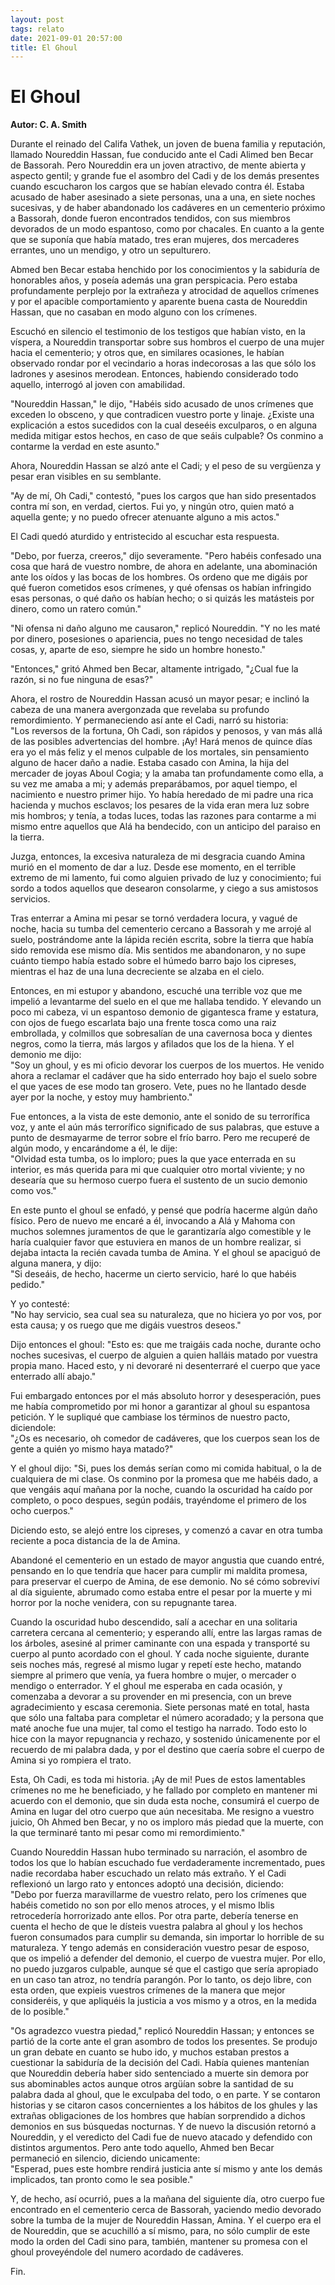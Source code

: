 ```yaml
---
layout: post
tags: relato
date: 2021-09-01 20:57:00
title: El Ghoul
---
```


# El Ghoul

**Autor: C. A. Smith**

Durante el reinado del Califa Vathek, un joven de buena familia y reputación, llamado Noureddin Hassan, fue conducido ante el Cadi Alimed ben Becar de Bassorah. Pero Noureddin era un joven atractivo, de mente abierta y aspecto gentil; y grande fue el asombro del Cadi y de los demás presentes cuando escucharon los cargos que se habían elevado contra él. Estaba acusado de haber asesinado a siete personas, una a una, en siete noches sucesivas, y de haber abandonado los cadáveres en un cementerio próximo a Bassorah, donde fueron encontrados tendidos, con sus miembros devorados de un modo espantoso, como por chacales. En
cuanto a la gente que se suponía que había matado, tres eran mujeres, dos mercaderes errantes, uno un mendigo, y otro un sepulturero.

Abmed ben Becar estaba henchido por los conocimientos y la sabiduría de honorables años, y poseía además una gran  perspicacia. Pero estaba profundamente perplejo por la extrañeza y atrocidad de aquellos crímenes y por el apacible comportamiento y aparente buena casta de Noureddin Hassan, que no casaban en modo alguno con los crímenes.

Escuchó en silencio el testimonio de los testigos que habían visto, en la víspera, a Noureddin transportar sobre sus hombros el cuerpo de una mujer hacia el cementerio; y otros que, en similares ocasiones, le habían observado rondar por el vecindario a horas indecorosas a las que sólo los ladrones y asesinos merodean. Entonces, habiendo considerado todo aquello, interrogó al joven con amabilidad.

"Noureddin Hassan," le dijo, "Habéis sido acusado de unos crímenes que exceden lo obsceno, y que contradicen vuestro porte y linaje. ¿Existe una explicación a estos sucedidos con la cual deseéis exculparos, o en alguna medida mitigar estos hechos, en caso de que seáis culpable? Os conmino a contarme la verdad en este asunto."

Ahora, Noureddin Hassan se alzó ante el Cadi; y el peso de su vergüenza y pesar eran visibles en su semblante.

"Ay de mí, Oh Cadi," contestó, "pues los cargos que han sido
presentados contra mí son, en verdad, ciertos. Fui yo, y ningún otro, quien mató a aquella gente; y no puedo ofrecer atenuante alguno a mis actos."

El Cadi quedó aturdido y entristecido al escuchar esta respuesta.

"Debo, por fuerza, creeros," dijo severamente. "Pero habéis confesado una cosa que hará de vuestro nombre, de ahora en adelante, una abominación ante los oídos y las bocas de los hombres. Os ordeno que me digáis por qué fueron cometidos esos crímenes, y qué ofensas os habían infringido esas personas, o qué daño os habían hecho; o si quizás les matásteis por dinero, como un ratero común."

"Ni ofensa ni daño alguno me causaron," replicó Noureddin. "Y no les maté por dinero, posesiones o apariencia, pues no tengo necesidad de tales cosas, y, aparte de eso, siempre he sido un hombre honesto."

"Entonces," gritó Ahmed ben Becar, altamente intrigado, "¿Cual fue la razón, si no fue ninguna de esas?"

Ahora, el rostro de Noureddin Hassan acusó un mayor pesar; e inclinó la cabeza de una manera avergonzada que revelaba su profundo remordimiento. Y permaneciendo así ante el Cadi, narró su historia:  
"Los reversos de la fortuna, Oh Cadi, son rápidos y penosos, y van más allá de las posibles advertencias del hombre. ¡Ay! Hará menos de quince días era yo el más feliz y el menos culpable de los mortales, sin pensamiento alguno de hacer daño a nadie. Estaba casado con Amina, la hija del mercader de joyas Aboul Cogia; y la amaba tan profundamente como ella, a su vez me amaba a mi; y además preparábamos, por aquel tiempo, el nacimiento e nuestro primer hijo. Yo había heredado de mi padre una rica hacienda y muchos esclavos; los pesares de la vida eran
mera luz sobre mis hombros; y tenía, a todas luces, todas las razones para contarme a mi mismo entre aquellos que Alá ha bendecido, con un anticipo del paraiso en la tierra.

Juzga, entonces, la excesiva naturaleza de mi desgracia cuando Amina murió en el momento de dar a luz. Desde ese momento, en el terrible extremo de mi lamento, fui como alguien privado de luz y conocimiento; fui sordo a todos aquellos que desearon consolarme, y ciego a sus amistosos servicios.

Tras enterrar a Amina mi pesar se tornó verdadera locura, y vagué de noche, hacia su tumba del cementerio cercano a Bassorah y me arrojé al suelo, postrándome ante la lápida recién escrita, sobre la tierra que había sido removida ese mismo día. Mis sentidos me abandonaron, y no supe cuánto tiempo había estado sobre el húmedo barro bajo los cipreses, mientras el haz de una luna decreciente se alzaba en el cielo.

Entonces, en mi estupor y abandono, escuché una terrible voz que me impelió a levantarme del suelo en el que me hallaba tendido. Y elevando un poco mi cabeza, vi un espantoso demonio de gigantesca frame y estatura, con ojos de fuego escarlata bajo una frente tosca como una raiz embrollada, y colmillos que sobresalían de una cavernosa boca y dientes negros, como la tierra, más largos y afilados que los de la hiena. Y el demonio me dijo:  
"Soy un ghoul, y es mi oficio devorar los cuerpos de los muertos. He venido ahora a reclamar el cadáver que ha sido enterrado hoy bajo el suelo sobre el que yaces de ese modo tan grosero. Vete, pues no he llantado desde ayer por la noche, y estoy muy hambriento."

Fue entonces, a la vista de este demonio, ante el sonido de su
terrorífica voz, y ante el aún más terrorífico significado de sus palabras, que estuve a punto de desmayarme de terror sobre el frío barro. Pero me recuperé de algún modo, y encarándome a él, le dije:  
"Olvidad esta tumba, os lo imploro; pues la que yace enterrada en su interior, es más querida para mi que cualquier otro mortal viviente; y no desearía que su hermoso cuerpo fuera el sustento de un sucio demonio como vos."

En este punto el ghoul se enfadó, y pensé que podría hacerme algún daño físico. Pero de nuevo me encaré a él, invocando a Alá y Mahoma con muchos solemnes juramentos de que le garantizaría algo comestible y le haría cualquier favor que estuviera en manos de un hombre realizar, si dejaba intacta la recién cavada tumba de Amina. Y el ghoul se apaciguó de alguna manera, y dijo:  
"Si deseáis, de hecho, hacerme un cierto servicio, haré lo que habéis pedido."

Y yo contesté:  
"No hay servicio, sea cual sea su naturaleza, que no hiciera yo por vos, por esta causa; y os ruego que me digáis vuestros deseos."

Dijo entonces el ghoul: "Esto es: que me traigáis cada noche, durante ocho noches sucesivas, el cuerpo de alguien a quien halláis matado por vuestra propia mano. Haced esto, y ni devoraré ni desenterraré el cuerpo que yace enterrado allí abajo."

Fui embargado entonces por el más absoluto horror y desesperación, pues me había comprometido por mi honor a garantizar al ghoul su espantosa petición. Y le supliqué que cambiase los términos de nuestro pacto, diciendole:  
"¿Os es necesario, oh comedor de cadáveres, que los cuerpos sean los de gente a quién yo mismo haya matado?"

Y el ghoul dijo: "Si, pues los demás serían como mi comida habitual, o la de cualquiera de mi clase. Os conmino por la promesa que me habéis dado, a que vengáis aquí mañana por la noche, cuando la oscuridad ha caído por completo, o poco despues, según podáis, trayéndome el primero de los ocho cuerpos."

Diciendo esto, se alejó entre los cipreses, y comenzó a cavar en otra tumba reciente a poca distancia de la de Amina.

Abandoné el cementerio en un estado de mayor angustia que cuando entré, pensando en lo que tendría que hacer para cumplir mi maldita promesa, para preservar el cuerpo de Amina, de ese demonio. No sé cómo sobreviví al día siguiente, abrumado como estaba entre el pesar por la muerte y mi horror por la noche venidera, con su repugnante tarea.

Cuando la oscuridad hubo descendido, salí a acechar en una solitaria carretera cercana al cementerio; y esperando allí, entre las largas ramas de los árboles, asesiné al primer caminante con una espada y transporté su cuerpo al punto acordado con el ghoul. Y cada noche siguiente, durante seis noches más, regresé al mismo lugar y repetí este hecho, matando siempre al primero que venía, ya fuera hombre o mujer, o mercader o mendigo o enterrador. Y el ghoul me esperaba en
cada ocasión, y comenzaba a devorar a su provender en mi presencia, con un breve agradecimiento y escasa ceremonia. Siete personas maté en total, hasta que sólo una faltaba para completar el número acoradado; y la persona que maté anoche fue una mujer, tal como el testigo ha narrado. Todo esto lo hice con la mayor repugnancia y rechazo, y sostenido únicamenente por el recuerdo de mi palabra dada, y por el destino que caería sobre el cuerpo de Amina si yo rompiera el trato.

Esta, Oh Cadi, es toda mi historia. ¡Ay de mi! Pues de estos
lamentables crímenes no me he beneficiado, y he fallado por completo en mantener mi acuerdo con el demonio, que sin duda esta noche, consumirá el cuerpo de Amina en lugar del otro cuerpo que aún necesitaba. Me resigno a vuestro juicio, Oh Ahmed ben Becar, y no os imploro más piedad que la muerte, con la que terminaré tanto mi pesar como mi remordimiento."

Cuando Noureddin Hassan hubo terminado su narración, el asombro de todos los que lo habían escuchado fue verdaderamente incrementado, pues nadie recordaba haber escuchado un relato más extraño. Y el Cadi reflexionó un largo rato y entonces adoptó una decisión, diciendo:  
"Debo por fuerza maravillarme de vuestro relato, pero los crímenes que habéis cometido no son por ello menos atroces, y el mismo Iblis retrocedería horrorizado ante ellos. Por otra parte, debería tenerse en cuenta el hecho de que le dísteis vuestra palabra al ghoul y los hechos fueron consumados para cumplir su demanda, sin importar lo horrible de su maturaleza. Y tengo además en consideración vuestro pesar de esposo, que os impelió a defender del demonio, el cuerpo de vuestra mujer. Por
ello, no puedo juzgaros culpable, aunque sé que el castigo que sería apropiado en un caso tan atroz, no tendría parangón. Por lo tanto, os dejo libre, con esta orden, que expieis vuestros crímenes de la manera que mejor consideréis, y que apliquéis la justicia a vos mismo y a otros, en la medida de lo posible."

"Os agradezco vuestra piedad," replicó Noureddin Hassan; y entonces se partió de la corte ante el gran asombro de todos los presentes. Se produjo un gran debate en cuanto se hubo ido, y muchos estaban prestos a cuestionar la sabiduría de la decisión del Cadi. Había quienes mantenían que Noureddin debería haber sido sentenciado a muerte sin demora por sus abominables actos aunque otros argüían sobre la santidad de su palabra dada al ghoul, que le exculpaba del todo, o en parte. Y se contaron historias y se citaron casos concernientes a los hábitos de
los ghules y las extrañas obligaciones de los hombres que habían
sorprendido a dichos demonios en sus búsquedas nocturnas. Y de nuevo la discusión retornó a Noureddin, y el veredicto del Cadi fue de nuevo atacado y defendido con distintos argumentos. Pero ante todo aquello, Ahmed ben Becar permaneció en silencio, diciendo unicamente:  
"Esperad, pues este hombre rendirá justicia ante sí mismo y ante los demás implicados, tan pronto como le sea posible."

Y, de hecho, así ocurrió, pues a la mañana del siguiente día, otro cuerpo fue encontrado en el cementerio cerca de Bassorah, yaciendo medio devorado sobre la tumba de la mujer de Noureddin Hassan, Amina. Y el cuerpo era el de Noureddin, que se acuchilló a sí mismo, para, no sólo cumplir de este modo la orden del Cadi sino para, también, mantener su promesa con el ghoul proveyéndole del numero acordado de cadáveres.

Fin.
